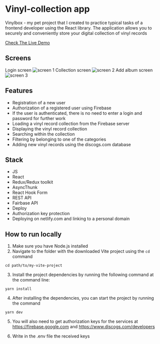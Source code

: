 # Vinyl-collection app

Vinylbox - my pet project that I created to practice typical tasks of a frontend developer using the React library. The application allows you to securely and conveniently store your digital collection of vinyl records

[Check The Live Demo](https://www.vinylbox.burakov.pro)

## Screens
Login screen
![screen 1](https://cdn.dribbble.com/userupload/7588148/file/original-cc6c1d6831985af09d68603635fcbc54.jpg)
Collection screen
![screen 2](https://cdn.dribbble.com/userupload/7588150/file/original-09c6ed4f6811bf49a9ea24b96ac02e0e.jpg)
Add album screen
![screen 3](https://cdn.dribbble.com/userupload/7588149/file/original-6c2a790b2eff96cd3c2a1fdee020ac5f.jpg)

## Features

- Registration of a new user
- Authorization of a registered user using Firebase
- If the user is authenticated, there is no need to enter a login and password for further work
- Loading a vinyl record collection from the Firebase server
- Displaying the vinyl record collection
- Searching within the collection
- Filtering by belonging to one of the categories
- Adding new vinyl records using the discogs.com database

## Stack
- JS
- React
- Redux/Redux toolkit
- AsyncThunk
- React Hook Form
- REST API
- Fairbase API
- Deploy
- Authorization key protection
- Deploying on netlify.com and linking to a personal domain

## How to run locally
1. Make sure you have Node.js installed
2. Navigate to the folder with the downloaded Vite project using the `cd` command
```
cd path/to/my-vite-project
```
3. Install the project dependencies by running the following command at the command line:
```
yarn install
```
4. After installing the dependencies, you can start the project by running the command
```
yarn dev
```
5. You will also need to get authorization keys for the services at https://firebase.google.com and https://www.discogs.com/developers

6. Write in the .env file the received keys
